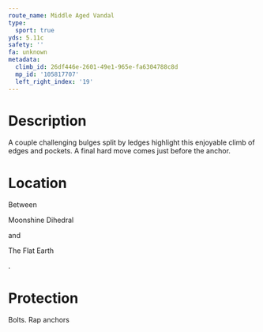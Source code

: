 ```yaml
---
route_name: Middle Aged Vandal
type:
  sport: true
yds: 5.11c
safety: ''
fa: unknown
metadata:
  climb_id: 26df446e-2601-49e1-965e-fa6304788c8d
  mp_id: '105817707'
  left_right_index: '19'
---
```

# Description
A couple challenging bulges split by ledges highlight this enjoyable climb of edges and pockets.  A final hard move comes just before the anchor.

# Location
Between

Moonshine Dihedral

and

The Flat Earth

.

# Protection
Bolts.  Rap anchors
